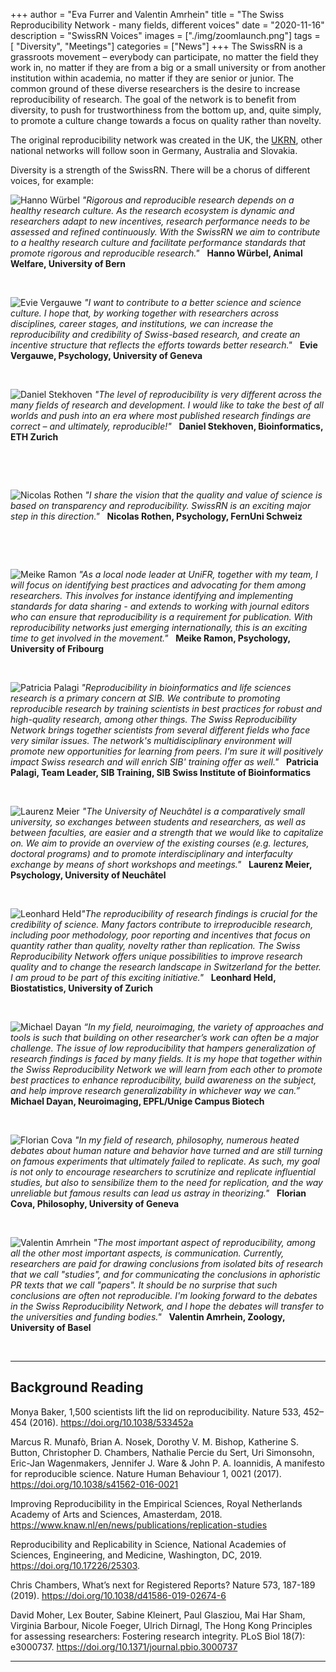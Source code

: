 +++
author = "Eva Furrer and Valentin Amrhein"
title = "The Swiss Reproducibility Network - many fields, different voices"
date = "2020-11-16"
description = "SwissRN Voices"
images  = ["./img/zoomlaunch.png"]
tags = [ "Diversity", "Meetings"]
categories = ["News"]
+++
The SwissRN is a grassroots movement – everybody can participate, no matter the field they work in, no matter if they are from a big or a small university or from another institution within academia, no matter if they are senior or junior. The common ground of these diverse researchers is the desire to increase reproducibility of research. The goal of the network is to benefit from diversity, to push for trustworthiness from the bottom up, and, quite simply, to promote a culture change towards a focus on quality rather than novelty. 

The original reproducibility network was created in the UK, the [UKRN](https://www.ukrn.org/), other national networks will follow soon in Germany, Australia and Slovakia.

Diversity is a strength of the SwissRN. There will be a chorus of different voices, for example:

![Hanno Würbel](./../../img/pic_HannoWuerbel.jpg#floatleft)
*"Rigorous and reproducible research depends on a healthy research culture. As the research ecosystem is dynamic and researchers adapt to new incentives, research performance needs to be assessed and refined continuously. With the SwissRN we aim to contribute to a healthy research culture and facilitate performance standards that promote rigorous and reproducible research."* &nbsp; **Hanno Würbel, Animal Welfare, University of Bern**

&nbsp;

![Evie Vergauwe](./../../img/pic_EvieVergauwe.jpg#floatright)
*"I want to contribute to a better science and science culture. I hope that, by working together with researchers across disciplines, career stages, and institutions, we can increase the reproducibility and credibility of Swiss-based research, and create an incentive structure that reflects the efforts towards better research."* &nbsp; **Evie Vergauwe, Psychology, University of Geneva** 

&nbsp;

![Daniel Stekhoven](./../../img/pic_DanielStekhoven.jpeg#floatleft)
*"The level of reproducibility is very different across the many fields of research and development. I would like to take the best of all worlds and push into an era where most published research findings are correct – and ultimately, reproducible!"* &nbsp; **Daniel Stekhoven, Bioinformatics, ETH Zurich**  

&nbsp;

&nbsp;  

![Nicolas Rothen](./../../img/pic_NicolasRothen.jpg#floatright)
*"I share the vision that the quality and value of science is based on transparency and reproducibility. SwissRN is an exciting major step in this direction."* &nbsp; **Nicolas Rothen, Psychology, FernUni Schweiz**

&nbsp;

&nbsp;

![Meike Ramon](./../../img/pic_MeikeRamon.jpg#floatleft)
*"As a local node leader at UniFR, together with my team, I will focus on identifying best practices and advocating for them among researchers. This involves for instance identifying and implementing standards for data sharing - and extends to working with journal editors who can ensure that reproducibility is a requirement for publication. With reproducibility networks just emerging internationally, this is an exciting time to get involved in the movement."* &nbsp; **Meike Ramon, Psychology,  University of Fribourg**

&nbsp;

![Patricia Palagi](./../../img/pic_PatriciaPalagi.jpg#floatright)
*"Reproducibility in bioinformatics and life sciences research is a primary concern at SIB. We contribute to promoting reproducible research by training scientists in best practices for robust and high-quality research, among other things. The Swiss Reproducibility Network brings together scientists from several different fields who face very similar issues. The network's multidisciplinary environment will promote new opportunities for learning from peers. I'm sure it will positively impact Swiss research and will enrich SIB' training offer as well."* &nbsp; **Patricia Palagi, Team Leader, SIB Training, SIB Swiss Institute of Bioinformatics**

&nbsp;

![Laurenz Meier](./../../img/pic_LaurenzMeier.png#floatleft)
*"The University of Neuchâtel is a comparatively small university, so exchanges between students and researchers, as well as between faculties, are easier and a strength that we would like to capitalize on. We aim to provide an overview of the existing courses (e.g. lectures, doctoral programs) and to promote interdisciplinary and interfaculty exchange by means of short workshops and meetings."* &nbsp; **Laurenz Meier, Psychology, University of Neuchâtel**  

&nbsp;

![Leonhard Held](./../../img/pic_LeonhardHeld.jpg#floatright)*"The reproducibility of research findings is crucial for the credibility of science. Many factors contribute to irreproducible research, including poor methodology, poor reporting and incentives that focus on quantity rather than quality, novelty rather than replication. The Swiss Reproducibility Network offers unique possibilities to improve research quality and to change the research landscape in Switzerland for the better. I am proud to be part of this exciting initiative."*  &nbsp; **Leonhard Held, Biostatistics, University of Zurich**

&nbsp;

![Michael Dayan](./../../img/pic_MichaelDayan.jpg#floatleft)
*“In my field, neuroimaging, the variety of approaches and tools is such that building on other researcher’s work can often be a major challenge. The issue of low reproducibility that hampers generalization of research findings is faced by many fields. It is my hope that together within the Swiss Reproducibility Network we will learn from each other to promote best practices to enhance reproducibility, build awareness on the subject, and help improve research generalizability in whichever way we can.”* &nbsp; **Michael Dayan, Neuroimaging, EPFL/Unige Campus Biotech**  

&nbsp;

![Florian Cova](./../../img/pic_CovaFlorian.png#floatright)
*"In my field of research, philosophy, numerous heated debates about human nature and behavior have turned and are still turning on famous experiments that ultimately failed to replicate. As such, my goal is not only to encourage researchers to scrutinize and replicate influential studies, but also to sensibilize them to the need for replication, and the way unreliable but famous results can lead us astray in theorizing."* &nbsp; **Florian Cova, Philosophy, University of Geneva**

&nbsp;

![Valentin Amrhein](./../../img/pic_ValentinAmrhein.jpeg#floatleft)
*"The most important aspect of reproducibility, among all the other most important aspects, is communication. Currently, researchers are paid for drawing conclusions from isolated bits of research that we call "studies", and for communicating the conclusions in aphoristic PR texts that we call "papers". It should be no surprise that such conclusions are often not reproducible. I'm looking forward to the debates in the Swiss Reproducibility Network, and I hope the debates will transfer to the universities and funding bodies."* &nbsp; **Valentin Amrhein, Zoology, University of Basel**


&nbsp;

---
## Background Reading

Monya Baker, 1,500 scientists lift the lid on reproducibility. Nature 533, 452–454 (2016).
https://doi.org/10.1038/533452a

Marcus R. Munafò, Brian A. Nosek, Dorothy V. M. Bishop, Katherine S. Button, Christopher D. Chambers, Nathalie Percie du Sert, Uri Simonsohn, Eric-Jan Wagenmakers, Jennifer J. Ware & John P. A. Ioannidis,  A manifesto for reproducible science. Nature Human Behaviour 1, 0021 (2017). 
https://doi.org/10.1038/s41562-016-0021

Improving Reproducibility in the Empirical Sciences, Royal Netherlands Academy of Arts and Sciences, Amasterdam, 2018.
https://www.knaw.nl/en/news/publications/replication-studies

Reproducibility and Replicability in Science, National Academies of Sciences, Engineering, and Medicine, Washington, DC, 2019.
https://doi.org/10.17226/25303.

Chris Chambers, What’s next for Registered Reports? Nature 573, 187-189 (2019).
https://doi.org/10.1038/d41586-019-02674-6

David Moher, Lex Bouter, Sabine Kleinert, Paul Glasziou, Mai Har Sham, Virginia Barbour,  Nicole Foeger, Ulrich Dirnagl, The Hong Kong Principles for assessing researchers: Fostering research integrity. PLoS Biol 18(7): e3000737. 
https://doi.org/10.1371/journal.pbio.3000737

---
